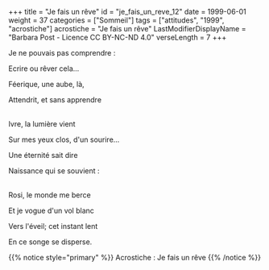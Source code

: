 +++
title = "Je fais un rêve"
id = "je_fais_un_reve_12"
date = 1999-06-01
weight = 37
categories = ["Sommeil"]
tags = ["attitudes", "1999", "acrostiche"]
acrostiche = "Je fais un rêve"
LastModifierDisplayName = "Barbara Post - Licence CC BY-NC-ND 4.0"
verseLength = 7
+++

Je ne pouvais pas comprendre :

Ecrire ou rêver cela...

Féerique, une aube, là,

Attendrit, et sans apprendre

 \
Ivre, la lumière vient

Sur mes yeux clos, d'un sourire...

Une éternité sait dire

Naissance qui se souvient :

 \
Rosi, le monde me berce

Et je vogue d'un vol blanc

Vers l'éveil; cet instant lent

En ce songe se disperse.

{{% notice style="primary" %}}
Acrostiche : Je fais un rêve
{{% /notice %}}
